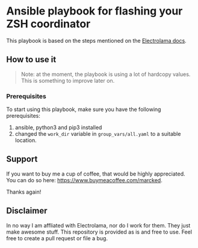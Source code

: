 # Ansible playbook for flashing your ZSH coordinator
This playbook is based on the steps mentioned on the [Electrolama docs](https://electrolama.com/radio-docs/#step-2-download-the-correct-firmware-for-your-stick).

## How to use it
> Note: at the moment, the playbook is using a lot of hardcopy values. This is something to improve later on.

### Prerequisites
To start using this playbook, make sure you have the following prerequisites:
1. ansible, python3 and pip3 installed
2. changed the `work_dir` variable in `group_vars/all.yaml` to a suitable location.

## Support
If you want to buy me a cup of coffee, that would be highly appreciated. 
You can do so here: https://www.buymeacoffee.com/marcked.

Thanks again!

## Disclaimer
In no way I am affliated with Electrolama, nor do I work for them. They just make awesome stuff.
This repository is provided as is and free to use. Feel free to create a pull request or file a bug.

